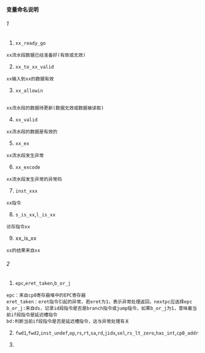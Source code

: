 #### 变量命名说明


###### 1
1. `xx_ready_go`

```
xx流水段数据已经准备好(有效或无效)

```

2. `xx_to_xx_valid`
```
xx输入到xx的数据有效

```

3. `xx_allowin`
```

xx流水段的数据待更新(数据无效或数据被读取)

```


4. `xx_valid`

```
xx流水段的数据是有效的

```

5. `xx_ex`
```
xx流水段发生异常

```
6. `xx_excode`
```
xx流水段发生异常的异常码
```

7. `inst_xxx`
```
xx指令
```

8. `s_is_xx`,`l_is_xx`
```
访存指令xx
```
9. xx_is_xx

```
xx的结果来自xx
```
###### 2

1.  `epc`,`eret_taken`,`b_or_j`
```
epc：来自cp0寄存器堆中的EPC寄存器
eret_taken：eret指令引起的异常，若eret为1，表示异常处理返回，nextpc应选择epc
b_or_j:来自ds，记录id段指令是否是branch指令或jump指令，如果b_or_j为1，意味着当前if段指令是延迟槽指令
bd:判断当前if段指令是否是延迟槽指令，这与异常处理有关
```
2. `fwd1`,`fwd2`,`inst_undef`,`op`,`rs`,`rt`,`sa`,`rd`,`jidx`,`sel`,`rs_lt_zero`,`has_int`,`cp0_addr`

3. 
